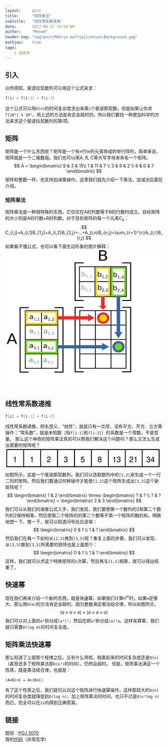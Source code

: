 ```yaml
---
layout:     post
title:      "矩阵乘法"
subtitle:   "线性常系数递推"
date:       2017-08-17 14:54:00
author:     "Monad"
header-img: "img/post/Matrix-multiplication/Background.jpg"
mathjax:    true
tags:
    - 信息学
---
```


## 引入
众所周知，斐波拉契数列可以用这个公式来求：
``` C++
f[i] = f[i-1] + f[i-2]
```
这个公式可以用`O(n)`的时间复杂度求出来第`i`个斐波那契数。但是如果让你求`f[10⁹] % 10⁴`，用上述的方法是肯定会超时的。所以我们要找一种更加科学的方法来求这个斐波拉契数列的第i项。

## 矩阵
矩阵是一个什么东西呢？矩阵是一个有n行m列元素排成的举行阵列，简单来说，矩阵就是一个二维数组。我们也可以用A, B, C等大写字母来命名一个矩阵。
$$ A = \begin{bmatrix} 9 & 3 & 15\\ 1 & 11 & 7 \\ 3 & 9 & 2 \\ 6 & 0 & 7 \end{bmatrix} $$
矩阵和整数一样，也支持加减乘操作。这里我们就先介绍一下乘法，加减法后面在介绍。

### 矩阵乘法
矩阵乘法是一种很特殊的东西，它仅仅在A的列数等于B的行数时成立。目标矩阵的大小则是A的行数×B的列数，对于目标矩阵的每一个元素C<sub>ij</sub>：
$$ C_{i,j}=A_{i,1}B_{1,j}+A_{i,2}B_{2,j}+...+A_{i,n}B_{n,j}=\sum_{r=1}^{n}A_{i,r}B_{r,j} $$
如果看不懂公式，也可以看下面生动形象的图片解释：  
![矩阵乘法](/img/post/Matrix-multiplication/Matrix_multiplication.svg)

## 线性常系数递推
```C++
f[i] = f[i-1] + f[i-2]
```
线性常系数递推，顾名思义，“线性”，就是只有一次项，没有平方、开方、立方等操作；“常系数”，就是未知数（指`f[i-1]`和`f[i-2]`）的系数是一个常数，不是变量。
那么这个神奇的矩阵乘法真的可以帮我们解决这个问题吗？那么又怎么生成出需要的矩阵呢？    
![](/img/post/Matrix-multiplication/Fibonacci.svg)
如图所示，这是一个斐波那契数列。我们可以选取数列中的`[1,2]`来生成一个一行二列的矩阵。然后我们要通过何种操作才能使`[1,2]`这个矩阵生成出`[2,3]`这个新矩阵呢？
$$ \begin{bmatrix} 1 & 2 \end{bmatrix} \times \begin{bmatrix} ? & ? \\ ? & ? \end{bmatrix} = \begin{bmatrix} 2 & 3 \end{bmatrix} $$
我们可以从我们的递推公式入手，我们发现，我们要使第一个数列的2和第二个数列的2保持相等，然后使第二个矩阵的的第二个数等于第一个矩阵的数的和。稍微地想一下、推一下，就可以知道问号处应该填：
$$ \begin{bmatrix} 0 & 1 \\ 1 & 1 \end{bmatrix} $$
然后我们在看一下如何从`[2,3]`推到`[3,5]`呢？重复上面的步骤，我们可以发现，从`[2,3]`推到`[3,5]`所需要的矩阵也是上面那个：
$$ \begin{bmatrix} 0 & 1 \\ 1 & 1 \end{bmatrix} $$
这样，我们就可以求这个特殊矩阵的`n`次幂，然后再与`[1,1]`相乘，就可以得出结果了。

## 快速幂
现在我们再来介绍一个新的东西，就是快速幂。如果我们计算n<sup>m</sup>时，如果`m`足够大，那么用`O(m)`的方法肯定会超时。因为整数满足乘法结合律，所以如图所示，
$$ (a\times a\times a)\times (a\times a\times a) $$
我们可以对上面的`a⁶`拆分成`(a³)²`，然后在把`a³`拆分成`(a)²a`。这样来算幂，我们就只需要`O(log m)`的时间复杂度。

## 矩阵乘法快速幂
那么知道了上面那个规律之后，又有什么用呢，相乘起来的时间复杂度还是`O(n)`（甚至还多了矩阵乘法那`O(x³)`的时间），仍然会超时。
但是，矩阵乘法满足一个性质，就是乘法结合律，也就是：
```
(A×B)×C = A×(B×C)
```
有了这个性质之后，我们就可以对这个矩阵进行快速幂操作，这样那硕大的`O(n)`的时间复杂度就降低到`O(log n)`，加上矩阵乘法的时间，也只不过是`O(x³log n)`而已，完全可以在`1s`内得到正确答案。

## 链接
题目：[POJ 3070](http://poj.org/problem?id=3070)  
我的[代码](https://github.com/YanWQ-monad/monad/blob/master/Cpp/Exam-answer/poj.org/3070.cpp)（非常玄学）
